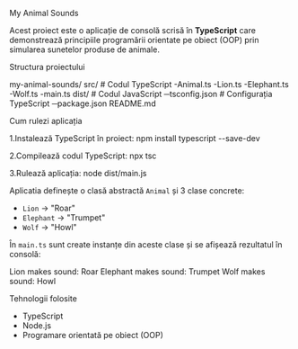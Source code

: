 My Animal Sounds 

Acest proiect este o aplicație de consolă scrisă în **TypeScript** care demonstrează principiile programării orientate pe obiect (OOP) prin simularea sunetelor produse de animale.


Structura proiectului

my-animal-sounds/
src/              # Codul TypeScript
-Animal.ts
-Lion.ts
-Elephant.ts
-Wolf.ts
-main.ts
dist/             # Codul JavaScript
─tsconfig.json     # Configurația TypeScript
─package.json
README.md


Cum rulezi aplicația

1.Instalează TypeScript în proiect: npm install typescript --save-dev

2.Compilează codul TypeScript: npx tsc


3.Rulează aplicația: node dist/main.js


Aplicatia definește o clasă abstractă `Animal` și 3 clase concrete:
- `Lion` → "Roar"
- `Elephant` → "Trumpet"
- `Wolf` → "Howl"

În `main.ts` sunt create instanțe din aceste clase și se afișează rezultatul în consolă:

Lion makes sound: Roar
Elephant makes sound: Trumpet
Wolf makes sound: Howl

Tehnologii folosite
- TypeScript
- Node.js
- Programare orientată pe obiect (OOP)
